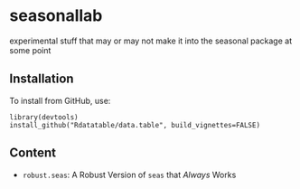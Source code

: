 # seasonallab

experimental stuff that may or may not make it into the seasonal package at some
point


## Installation

To install from GitHub, use:

    library(devtools)
    install_github("Rdatatable/data.table", build_vignettes=FALSE)


## Content

- `robust.seas`: A Robust Version of `seas` that *Always* Works


